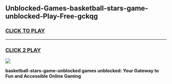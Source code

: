 
## Unblocked-Games-basketball-stars-game-unblocked-Play-Free-gckqg
<h3>
<a href="https://premium76.site?title=basketball-stars-game-unblocked&ref=15A">CLICK TO PLAY</a></h3>
<hr>

<h3>
<a href="https://premium76.site?title=basketball-stars-game-unblocked&ref=15A">CLICK 2 PLAY</a>
  
</h3>

<a href="https://premium76.site?title=basketball-stars-game-unblocked&ref=15A"><img src="https://clearcache.store/games.png"></a>


**basketball-stars-game-unblocked games unblocked: Your Gateway to Fun and Accessible Online Gaming**
